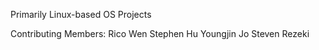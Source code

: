 Primarily Linux-based OS Projects

Contributing Members:
Rico Wen
Stephen Hu
Youngjin Jo
Steven Rezeki
